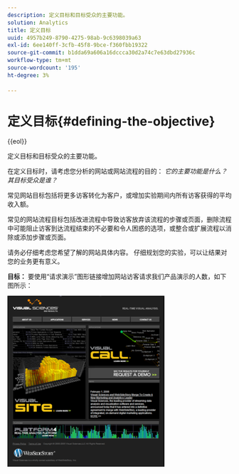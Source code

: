 ```yaml
---
description: 定义目标和目标受众的主要功能。
solution: Analytics
title: 定义目标
uuid: 4957b249-8790-4275-98ab-9c6398039a63
exl-id: 6ee140ff-3cfb-45f8-9bce-f360fbb19322
source-git-commit: b1dda69a606a16dccca30d2a74c7e63dbd27936c
workflow-type: tm+mt
source-wordcount: '195'
ht-degree: 3%

---
```


# 定义目标{#defining-the-objective}

{{eol}}

定义目标和目标受众的主要功能。

在定义目标时，请考虑您分析的网站或网站流程的目的： *它的主要功能是什么？ 其目标受众是谁？*

常见网站目标包括将更多访客转化为客户，或增加实验期间内所有访客获得的平均收入额。

常见的网站流程目标包括改进流程中导致访客放弃该流程的步骤或页面，删除流程中可能阻止访客到达流程结束的不必要和令人困惑的选项，或整合或扩展流程以消除或添加步骤或页面。

请务必仔细考虑您希望了解的网站具体内容。 仔细规划您的实验，可以让结果对您的业务更有意义。

**目标：** 要使用“请求演示”图形链接增加网站访客请求我们产品演示的人数，如下图所示：

![](assets/ControlPage.png)
